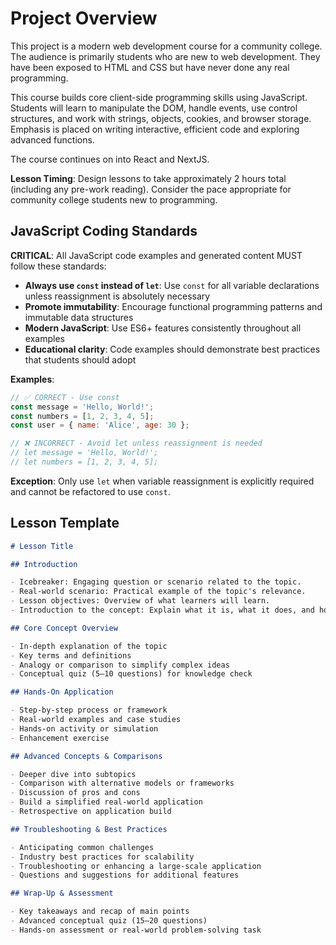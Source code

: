 # Project Overview

This project is a modern web development course for a community college. The audience is primarily students who are new to web development. They have been exposed to HTML and CSS but have never done any real programming.

This course builds core client-side programming skills using JavaScript. Students will learn to manipulate the DOM, handle events, use control structures, and work with strings, objects, cookies, and browser storage. Emphasis is placed on writing interactive, efficient code and exploring advanced functions.

The course continues on into React and NextJS.

**Lesson Timing**: Design lessons to take approximately 2 hours total (including any pre-work reading). Consider the pace appropriate for community college students new to programming.

## JavaScript Coding Standards

**CRITICAL**: All JavaScript code examples and generated content MUST follow these standards:

- **Always use `const` instead of `let`**: Use `const` for all variable declarations unless reassignment is absolutely necessary
- **Promote immutability**: Encourage functional programming patterns and immutable data structures
- **Modern JavaScript**: Use ES6+ features consistently throughout all examples
- **Educational clarity**: Code examples should demonstrate best practices that students should adopt

**Examples**:
```javascript
// ✅ CORRECT - Use const
const message = 'Hello, World!';
const numbers = [1, 2, 3, 4, 5];
const user = { name: 'Alice', age: 30 };

// ❌ INCORRECT - Avoid let unless reassignment is needed
// let message = 'Hello, World!';
// let numbers = [1, 2, 3, 4, 5];
```

**Exception**: Only use `let` when variable reassignment is explicitly required and cannot be refactored to use `const`.

## Lesson Template

```md
# Lesson Title

## Introduction

- Icebreaker: Engaging question or scenario related to the topic.
- Real-world scenario: Practical example of the topic's relevance.
- Lesson objectives: Overview of what learners will learn.
- Introduction to the concept: Explain what it is, what it does, and how it fits in the ecosystem.

## Core Concept Overview

- In-depth explanation of the topic
- Key terms and definitions
- Analogy or comparison to simplify complex ideas
- Conceptual quiz (5–10 questions) for knowledge check

## Hands-On Application

- Step-by-step process or framework
- Real-world examples and case studies
- Hands-on activity or simulation
- Enhancement exercise

## Advanced Concepts & Comparisons

- Deeper dive into subtopics
- Comparison with alternative models or frameworks
- Discussion of pros and cons
- Build a simplified real-world application
- Retrospective on application build

## Troubleshooting & Best Practices

- Anticipating common challenges
- Industry best practices for scalability
- Troubleshooting or enhancing a large-scale application
- Questions and suggestions for additional features

## Wrap-Up & Assessment

- Key takeaways and recap of main points
- Advanced conceptual quiz (15–20 questions)
- Hands-on assessment or real-world problem-solving task
```
